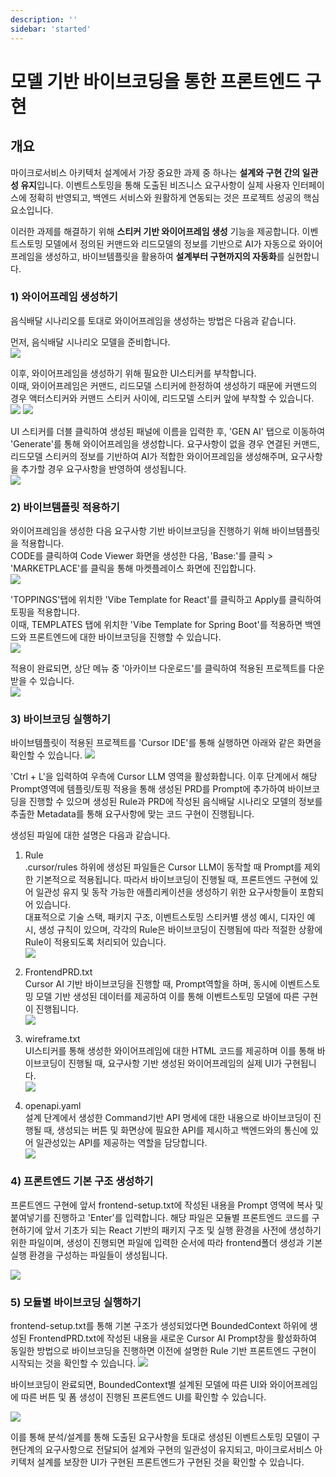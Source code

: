 ```yaml
---
description: ''
sidebar: 'started'
---
```

# 모델 기반 바이브코딩을 통한 프론트엔드 구현

## 개요

마이크로서비스 아키텍처 설계에서 가장 중요한 과제 중 하나는 **설계와 구현 간의 일관성 유지**입니다. 이벤트스토밍을 통해 도출된 비즈니스 요구사항이 실제 사용자 인터페이스에 정확히 반영되고, 백엔드 서비스와 원활하게 연동되는 것은 프로젝트 성공의 핵심 요소입니다.

이러한 과제를 해결하기 위해 **스티커 기반 와이어프레임 생성** 기능을 제공합니다. 이벤트스토밍 모델에서 정의된 커맨드와 리드모델의 정보를 기반으로 AI가 자동으로 와이어프레임을 생성하고, 바이브템플릿을 활용하여 **설계부터 구현까지의 자동화**를 실현합니다.

### 1) 와이어프레임 생성하기
음식배달 시나리오를 토대로 와이어프레임을 생성하는 방법은 다음과 같습니다.

먼저, 음식배달 시나리오 모델을 준비합니다.<br>
![](../../src/img/ui-generate/ui-generate-1.png)

이후, 와이어프레임을 생성하기 위해 필요한 UI스티커를 부착합니다. <br>
이때, 와이어프레임은 커맨드, 리드모델 스티커에 한정하여 생성하기 때문에 커맨드의 경우 액터스티커와 커맨드 스티커 사이에, 리드모델 스티커 앞에 부착할 수 있습니다.<br>
![](../../src/img/ui-generate/ui-generate-2-1.png)
![](../../src/img/ui-generate/ui-generate-2-2.png)

UI 스티커를 더블 클릭하여 생성된 패널에 이름을 입력한 후, 'GEN AI' 탭으로 이동하여 'Generate'를 통해 와이어프레임을 생성합니다.
요구사항이 없을 경우 연결된 커맨드, 리드모델 스티커의 정보를 기반하여 AI가 적합한 와이어프레임을 생성해주며, 요구사항을 추가할 경우 요구사항을 반영하여 생성됩니다.<br>
![](../../src/img/ui-generate/ui-generate-3.png)
<br>

### 2) 바이브템플릿 적용하기
와이어프레임을 생성한 다음 요구사항 기반 바이브코딩을 진행하기 위해 바이브템플릿을 적용합니다.<br>
CODE를 클릭하여 Code Viewer 화면을 생성한 다음, 'Base:'를 클릭 > 'MARKETPLACE'를 클릭을 통해 마켓플레이스 화면에 진입합니다.<br>
![](../../src/img/ui-generate/ui-generate-4.png)


'TOPPINGS'탭에 위치한 'Vibe Template for React'를 클릭하고 Apply를 클릭하여 토핑을 적용합니다.<br>
이때, TEMPLATES 탭에 위치한 'Vibe Template for Spring Boot'를 적용하면 백엔드와 프론트엔드에 대한 바이브코딩을 진행할 수 있습니다.<br>
![](../../src/img/ui-generate/ui-generate-5.png)

적용이 완료되면, 상단 메뉴 중 '아카이브 다운로드'를 클릭하여 적용된 프로젝트를 다운받을 수 있습니다.<br>
![](../../src/img/ui-generate/ui-generate-6.png)

### 3) 바이브코딩 실행하기
바이브템플릿이 적용된 프로젝트를 'Cursor IDE'를 통해 실행하면 아래와 같은 화면을 확인할 수 있습니다.
![](../../src/img/ui-generate/ui-generate-7.png)

'Ctrl + L'을 입력하여 우측에 Cursor LLM 영역을 활성화합니다. 이후 단계에서 해당 Prompt영역에 템플릿/토핑 적용을 통해 생성된 PRD를 Prompt에 추가하여 바이브코딩을 진행할 수 있으며 생성된 Rule과 PRD에 작성된 음식배달 시나리오 모델의 정보를 추출한 Metadata를 통해 요구사항에 맞는 코드 구현이 진행됩니다.

생성된 파일에 대한 설명은 다음과 같습니다.

1. Rule <br>
    .cursor/rules 하위에 생성된 파일들은 Cursor LLM이 동작할 때 Prompt를 제외한 기본적으로 적용됩니다. 따라서 바이브코딩이 진행될 때, 프론트엔드 구현에 있어 일관성 유지 및 동작 가능한 애플리케이션을 생성하기 위한 요구사항들이 포함되어 있습니다. <br>
    대표적으로 기술 스택, 패키지 구조, 이벤트스토밍 스티커별 생성 예시, 디자인 예시, 생성 규칙이 있으며, 각각의 Rule은 바이브코딩이 진행됨에 따라 적절한 상황에 Rule이 적용되도록 처리되어 있습니다.<br>
    ![](../../src/img/ui-generate/ui-generate-9.png)

2. FrontendPRD.txt <br>
    Cursor AI 기반 바이브코딩을 진행할 때, Prompt역할을 하며, 동시에 이벤트스토밍 모델 기반 생성된 데이터를 제공하여 이를 통해 이벤트스토밍 모델에 따른 구현이 진행됩니다.<br>
    ![](../../src/img/ui-generate/ui-generate-10.png)

3. wireframe.txt <br>
    UI스티커를 통해 생성한 와이어프레임에 대한 HTML 코드를 제공하며 이를 통해 바이브코딩이 진행될 때, 요구사항 기반 생성된 와이어프레임의 실제 UI가 구현됩니다.<br>
    ![](../../src/img/ui-generate/ui-generate-11.png)

4. openapi.yaml <br>
    설계 단계에서 생성한 Command기반 API 명세에 대한 내용으로 바이브코딩이 진행될 때, 생성되는 버튼 및 화면상에 필요한 API를 제시하고 백엔드와의 통신에 있어 일관성있는 API를 제공하는 역할을 담당합니다.<br>
    ![](../../src/img/ui-generate/ui-generate-12.png)

### 4) 프론트엔드 기본 구조 생성하기
프론트엔드 구현에 앞서 frontend-setup.txt에 작성된 내용을 Prompt 영역에 복사 및 붙여넣기를 진행하고 'Enter'를 입력합니다.
해당 파일은 모듈별 프론트엔드 코드를 구현하기에 앞서 기초가 되는 React 기반의 패키지 구조 및 실행 환경을 사전에 생성하기 위한 파일이며, 생성이 진행되면 파일에 입력한 순서에 따라 frontend폴더 생성과 기본 실행 환경을 구성하는 파일들이 생성됩니다.

![](../../src/img/ui-generate/ui-generate-13.png)

### 5) 모듈별 바이브코딩 실행하기
frontend-setup.txt를 통해 기본 구조가 생성되었다면 BoundedContext 하위에 생성된 FrontendPRD.txt에 작성된 내용을 새로운 Cursor AI Prompt창을 활성화하여 동일한 방법으로 바이브코딩을 진행하면 이전에 설명한 Rule 기반 프론트엔드 구현이 시작되는 것을 확인할 수 있습니다.
![](../../src/img/ui-generate/ui-generate-14.png)

바이브코딩이 완료되면, BoundedContext별 설계된 모델에 따른 UI와 와이어프레임에 따른 버튼 및 폼 생성이 진행된 프론트엔드 UI를 확인할 수 있습니다.

![](../../src/img/ui-generate/ui-generate-15.png)


이를 통해 분석/설계를 통해 도출된 요구사항을 토대로 생성된 이벤트스토밍 모델이 구현단계의 요구사항으로 전달되어 설계와 구현의 일관성이 유지되고, 마이크로서비스 아키텍처 설계를 보장한 UI가 구현된 프론트엔드가 구현된 것을 확인할 수 있습니다.